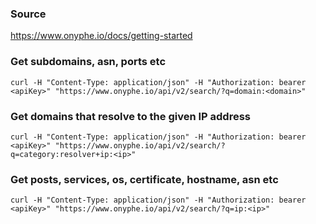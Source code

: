 ### Source
https://www.onyphe.io/docs/getting-started

### Get subdomains, asn, ports etc
```
curl -H "Content-Type: application/json" -H "Authorization: bearer <apiKey>" "https://www.onyphe.io/api/v2/search/?q=domain:<domain>"
```

### Get domains that resolve to the given IP address
```
curl -H "Content-Type: application/json" -H "Authorization: bearer <apiKey>" "https://www.onyphe.io/api/v2/search/?q=category:resolver+ip:<ip>"
```

### Get posts, services, os, certificate, hostname, asn etc
```
curl -H "Content-Type: application/json" -H "Authorization: bearer <apiKey>" "https://www.onyphe.io/api/v2/search/?q=ip:<ip>"
```

